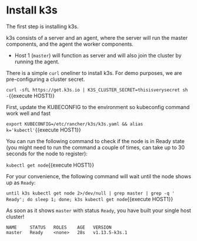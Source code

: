 # Install k3s

The first step is installing k3s. 

k3s consists of a server and an agent, where the server will run the master components, and the agent the worker components.

- Host 1 (`master`) will function as server and will also join the cluster by running the agent.

There is a simple `curl` oneliner to install k3s. For demo purposes, we are pre-configuring a cluster secret.

`curl -sfL https://get.k3s.io | K3S_CLUSTER_SECRET=thisisverysecret sh -`{{execute HOST1}}

First, update the KUBECONFIG to the environment so kubeconfig command work well and fast

`export KUBECONFIG=/etc/rancher/k3s/k3s.yaml && alias k='kubectl'`{{execute HOST1}}


You can run the following command to check if the node is in Ready state (you might need to run the command a couple of times, can take up to 30 seconds for the node to register):

`kubectl get node`{{execute HOST1}}

For your convenience, the following command will wait until the node shows up as `Ready`:

`until k3s kubectl get node 2>/dev/null | grep master | grep -q ' Ready'; do sleep 1; done; k3s kubectl get node`{{execute HOST1}}

As soon as it shows `master` with status `Ready`, you have built your single host cluster!

```
NAME     STATUS   ROLES    AGE   VERSION
master   Ready    <none>   28s   v1.13.5-k3s.1
```
